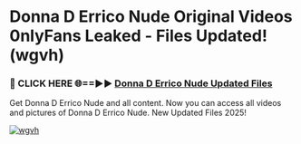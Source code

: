 # Donna D Errico Nude Original Videos 0nlyFans Leaked - Files Updated! (wgvh)

<h3>🔴 CLICK HERE 🌐==►► <a href="https://tinyurl.com/yrmya6cz" rel="nofollow">Donna D Errico Nude Updated Files</a></h3>

Get Donna D Errico Nude and all content. Now you can access all videos and pictures of Donna D Errico Nude. New Updated Files 2025!

[![wgvh](https://i.imgur.com/FMdXYCs.gif)](https://tinyurl.com/yrmya6cz)
